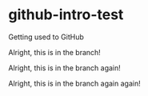 # github-intro-test
Getting used to GitHub

Alright, this is in the branch!

Alright, this is in the branch again!

Alright, this is in the branch again again!
